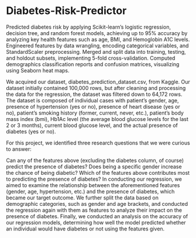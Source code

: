 # Diabetes-Risk-Predictor
Predicted diabetes risk by applying Scikit-learn’s logistic regression, decision tree, and random forest models, achieving up to 95% accuracy by analyzing key health features such as age, BMI, and Hemoglobin A1C levels. Engineered features by data wrangling, encoding categorical variables, and StandardScaler preprocessing. Merged and split data into training, testing, and holdout subsets, implementing 5-fold cross-validation. Computed demographics classification reports and confusion matrices, visualizing using Seaborn heat maps.

We acquired our dataset, diabetes_prediction_dataset.csv, from Kaggle. Our dataset initially contained 100,000 rows, but after cleaning and processing the data for the regression, the dataset was filtered down to 64,172 rows. The dataset is composed of individual cases with patient’s gender, age, presence of hypertension (yes or no), presence of heart disease (yes or no), patient’s smoking history (former, current, never, etc.), patient’s body mass index (bmi), Hb1Ac level (the average blood glucose levels for the last 2 or 3 months), current blood glucose level, and the actual presence of diabetes (yes or no).

For this project, we identified three research questions that we were curious to answer:

Can any of the features above (excluding the diabetes column, of course) predict the presence of diabetes?
Does being a specific gender increase the chance of being diabetic?
Which of the features above contributes most to predicting the presence of diabetes?
In conducting our regression, we aimed to examine the relationship between the aforementioned features (gender, age, hypertension, etc.) and the presence of diabetes, which became our target outcome. We further split the data based on demographic categories, such as gender and age brackets, and conducted the regression again with them as features to analyze their impact on the presence of diabetes. Finally, we conducted an analysis on the accuracy of our regression models, determining how well the model predicted whether an individual would have diabetes or not using the features given.
